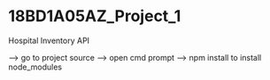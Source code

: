 # 18BD1A05AZ_Project_1
Hospital Inventory API

--> go to project source
--> open cmd prompt
--> npm install to install node_modules
